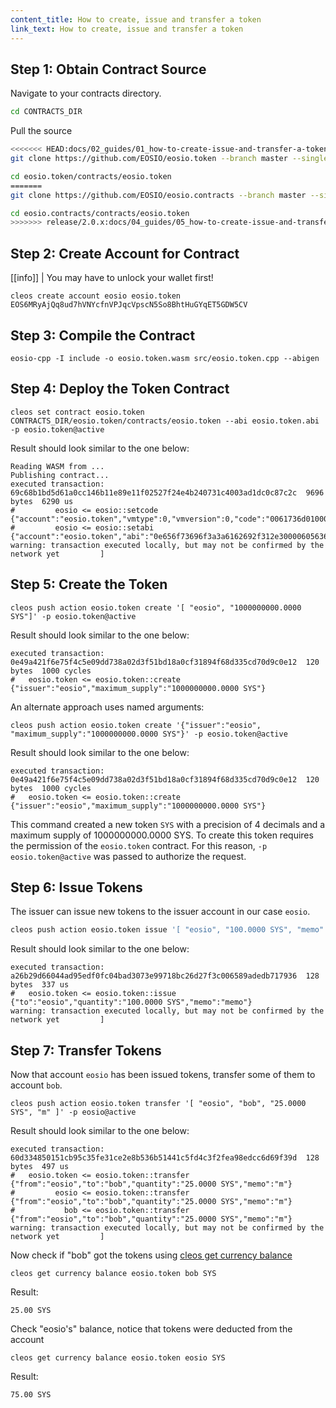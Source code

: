 ```yaml
---
content_title: How to create, issue and transfer a token
link_text: How to create, issue and transfer a token
---
```


## Step 1: Obtain Contract Source

Navigate to your contracts directory.

```sh
cd CONTRACTS_DIR
```

Pull the source
```sh
<<<<<<< HEAD:docs/02_guides/01_how-to-create-issue-and-transfer-a-token.md
git clone https://github.com/EOSIO/eosio.token --branch master --single-branch
```

```sh
cd eosio.token/contracts/eosio.token
=======
git clone https://github.com/EOSIO/eosio.contracts --branch master --single-branch
```

```sh
cd eosio.contracts/contracts/eosio.token
>>>>>>> release/2.0.x:docs/04_guides/05_how-to-create-issue-and-transfer-a-token.md
```

## Step 2: Create Account for Contract
[[info]]
| You may have to unlock your wallet first!

```shell
cleos create account eosio eosio.token EOS6MRyAjQq8ud7hVNYcfnVPJqcVpscN5So8BhtHuGYqET5GDW5CV
```

## Step 3: Compile the Contract

```shell
eosio-cpp -I include -o eosio.token.wasm src/eosio.token.cpp --abigen
```

## Step 4: Deploy the Token Contract

```shell
cleos set contract eosio.token CONTRACTS_DIR/eosio.token/contracts/eosio.token --abi eosio.token.abi -p eosio.token@active
```

Result should look similar to the one below:
```console
Reading WASM from ...
Publishing contract...
executed transaction: 69c68b1bd5d61a0cc146b11e89e11f02527f24e4b240731c4003ad1dc0c87c2c  9696 bytes  6290 us
#         eosio <= eosio::setcode               {"account":"eosio.token","vmtype":0,"vmversion":0,"code":"0061736d0100000001aa011c60037f7e7f0060047f...
#         eosio <= eosio::setabi                {"account":"eosio.token","abi":"0e656f73696f3a3a6162692f312e30000605636c6f73650002056f776e6572046e61...
warning: transaction executed locally, but may not be confirmed by the network yet         ]
```

## Step 5: Create the Token

```shell
cleos push action eosio.token create '[ "eosio", "1000000000.0000 SYS"]' -p eosio.token@active
```

Result should look similar to the one below:
```console
executed transaction: 0e49a421f6e75f4c5e09dd738a02d3f51bd18a0cf31894f68d335cd70d9c0e12  120 bytes  1000 cycles
#   eosio.token <= eosio.token::create          {"issuer":"eosio","maximum_supply":"1000000000.0000 SYS"}
```

An alternate approach uses named arguments:

```shell
cleos push action eosio.token create '{"issuer":"eosio", "maximum_supply":"1000000000.0000 SYS"}' -p eosio.token@active
```

Result should look similar to the one below:
```console
executed transaction: 0e49a421f6e75f4c5e09dd738a02d3f51bd18a0cf31894f68d335cd70d9c0e12  120 bytes  1000 cycles
#   eosio.token <= eosio.token::create          {"issuer":"eosio","maximum_supply":"1000000000.0000 SYS"}
```
This command created a new token `SYS` with a precision of 4 decimals and a maximum supply of 1000000000.0000 SYS.  To create this token requires the permission of the `eosio.token` contract. For this reason, `-p eosio.token@active` was passed to authorize the request.

## Step 6: Issue Tokens

The issuer can issue new tokens to the issuer account in our case `eosio`.

```sh
cleos push action eosio.token issue '[ "eosio", "100.0000 SYS", "memo" ]' -p eosio@active
```

Result should look similar to the one below:
```console
executed transaction: a26b29d66044ad95edf0fc04bad3073e99718bc26d27f3c006589adedb717936  128 bytes  337 us
#   eosio.token <= eosio.token::issue           {"to":"eosio","quantity":"100.0000 SYS","memo":"memo"}
warning: transaction executed locally, but may not be confirmed by the network yet         ]
```

## Step 7: Transfer Tokens

Now that account `eosio` has been issued tokens, transfer some of them to account `bob`.

```shell
cleos push action eosio.token transfer '[ "eosio", "bob", "25.0000 SYS", "m" ]' -p eosio@active
```

Result should look similar to the one below:
```console
executed transaction: 60d334850151cb95c35fe31ce2e8b536b51441c5fd4c3f2fea98edcc6d69f39d  128 bytes  497 us
#   eosio.token <= eosio.token::transfer        {"from":"eosio","to":"bob","quantity":"25.0000 SYS","memo":"m"}
#         eosio <= eosio.token::transfer        {"from":"eosio","to":"bob","quantity":"25.0000 SYS","memo":"m"}
#           bob <= eosio.token::transfer        {"from":"eosio","to":"bob","quantity":"25.0000 SYS","memo":"m"}
warning: transaction executed locally, but may not be confirmed by the network yet         ]
```
Now check if "bob" got the tokens using [cleos get currency balance](https://developers.eos.io/manuals/eos/latest/cleos/command-reference/get/currency-balance)

```shell
cleos get currency balance eosio.token bob SYS
```

Result:
```console
25.00 SYS
```

Check "eosio's" balance, notice that tokens were deducted from the account

```shell
cleos get currency balance eosio.token eosio SYS
```

Result:
```console
75.00 SYS
```